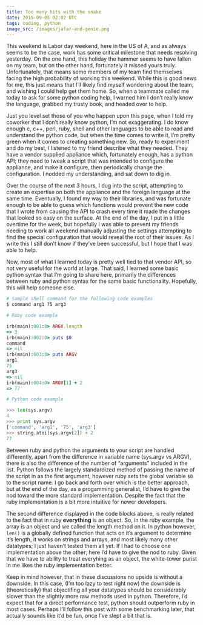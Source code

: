 ```yaml
---
title: Too many hits with the snake
date: 2015-09-05 02:02 UTC
tags: coding, python
image_src: /images/jafar-and-genie.png
---
```


This weekend is Labor day weekend, here in the US of A, and as always seems to
be the case, work has some critical milestone that needs resolving yesterday.
On the one hand, this holiday the hammer seems to have fallen on my team, but
on the other hand, fortunately it missed yours truly.  Unfortunately, that
means some members of my team find themselves facing the high probability of
working this weekend. While this is good news for me, this just means that
I&rsquo;ll likely find myself wondering about the team, and wishing I could
help get them home. So, when a teammate called me today to ask for some python
coding help, I warned him I don&rsquo;t really know the language, grabbed my
trusty book, and headed over to help.

Just you level set those of you who happen upon this page, when I told my
coworker that I don&rsquo;t really know python, I&rsquo;m not exaggerating. I
do know enough c, c++, perl, ruby, shell and other languages to be able to read
and understand the python code, but when the time comes to write it,
I&rsquo;m pretty green when it comes to creating something new. So, ready to
experiment and do my best, I listened to my friend describe what they needed.
They have a vendor supplied appliance which, fortunately enough, has a python
API; they need to tweak a script that was intended to configure the
appliance, and make it configure, then periodically change the configuration.
I nodded my understanding, and sat down to dig in.

Over the course of the next 3 hours, I dug into the script, attempting to
create an expertise on both the appliance and the foreign language at the same
time.  Eventually, I found my way to their libraries, and was fortunate enough
to be able to guess which functions would prevent the new code that I wrote
from causing the API to crash every time it made the changes that looked so
easy on the surface.  At the end of the day, I put in a little overtime for the
week, but hopefully I was able to prevent my friends needing to work all
weekend manually adjusting the settings attempting to find the special
configuration that would reveal the root of their issues.  As I write this I
still don&rsquo;t know if they&rsquo;ve been successful, but I hope that I was
able to help.

Now, most of what I learned today is pretty well tied to that vendor API, so
not very useful for the world at large. That said, I learned some basic python
syntax that I&rsquo;m going to share here, primarily the differences between
ruby and python syntax for the same basic functionality.  Hopefully, this will
help someone else.

```bash
# Sample shell command for the following code examples
$ command arg1 75 arg3
```

```ruby
# Ruby code example

irb(main):001:0> ARGV.length
=> 3
irb(main):002:0> puts $0
command
=> nil
irb(main):003:0> puts ARGV
arg1
75
arg3
=> nil
irb(main):004:0> ARGV[1] + 2
=> 77
```

```python
# Python code example

>>> len(sys.argv)
4
>>> print sys.argv
['command', 'arg1', '75', 'arg3']
>>> string.atoi(sys.argv[2]) + 2
77
```

Between ruby and python the arguments to your script are handled differently,
apart from the difference in variable name (sys.argv vs ARGV), there is also
the difference of the number of &ldquo;arguments&rdquo; included in the list.
Python follows the largely standardized method of passing the name of the
script in as the first argument, however ruby sets the global variable `$0` to
the script name. I go back and forth over which is the better approach, but at
the end of the day, as a progamming generalist, I&rsquo;d have to give the nod
toward the more standard implementation.  Despite the fact that the ruby
implementation is a bit more intuitive for newer developers.

The second difference displayed in the code blocks above, is really related to
the fact that in ruby **everything** is an object.  So, in the ruby example,
the array is an object and we called the length method on it.  In python
however, `len()` is a globally defined function that acts on it&rsquo;s
argument to determine it&rsquo;s length, it works on strings and arrays, and
most likely many other datatypes; I just haven&rsquo;t tested them all yet.  If
I had to choose one implementation above the other; here I&rsquo;d have to give
the nod to ruby. Given that we have to ability to treat everyhing as an object,
the white-tower purist in me likes the ruby implementation better.

Keep in mind however, that in these discussions no upside is without a
downside.  In this case, (I&rsquo;m too lazy to test right now) the downside is
(theoretically) that objectifing all your datatypes should be considerably
slower than the slightly more raw methods used in python. Therefore, I&rsquo;d
expect that for a direct performance test, python should outperform ruby in
most cases.  Perhaps I&rsquo;ll follow this post with some benchmarking later,
that actually sounds like it&rsquo;d be fun, once I&rsquo;ve slept a bit that
is.

